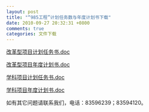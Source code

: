 ```yaml
---
layout: post
title: "“985工程”计划任务数与年度计划书下载"
date: 2010-09-27 20:32:31 +0800
comments: true
categories: 文件下载
---
```



[改革型项目计划任务书.doc ](http://985.nju.edu.cn/ewebeditor/UploadFile/20109271489722.doc)


[改革型项目年度计划书.doc](http://985.nju.edu.cn/ewebeditor/UploadFile/201092714821847.doc)


[学科项目计划任务书.doc  ](http://985.nju.edu.cn/ewebeditor/UploadFile/201092714835101.doc)

[学科项目年度计划书.doc](http://985.nju.edu.cn/ewebeditor/UploadFile/201092714844957.doc)


如有其它问题请联系我们，电话：83596239；83594120。
